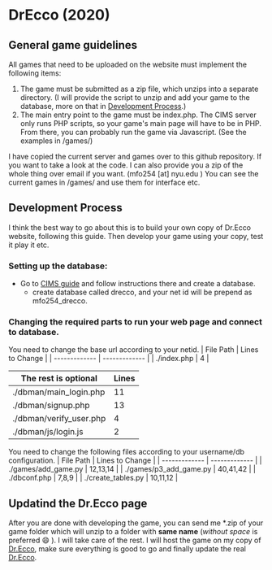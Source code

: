 # DrEcco (2020)
## General game guidelines
All games that need to be uploaded on the website must implement the following
items:

1. The game must be submitted as a zip file, which unzips into a separate directory. (I will provide the script to unzip and add your game to the database, more on that in [Development Process](https://github.com/mustafafu/drecco#development-process).)
2. The main entry point to the game must be index.php. The CIMS server only runs PHP scripts, so your game's main page will have to be in PHP. From there, you can probably run the game via Javascript. (See the examples in /games/)

I have copied the current server and games over to this github repository. If you want to take a look at the code. I can also provide you a zip of the whole thing over email if you want. (mfo254 [at] nyu.edu )
You can see the current games in /games/ and use them for interface etc.

## Development Process
I think the best way to go about this is to build your own copy of Dr.Ecco website, following this guide. Then develop your game using your copy, test it play it etc.

### Setting up the database:
* Go to [CIMS guide](https://cims.nyu.edu/webapps/content/systems/userservices/databases) and follow instructions there and create a database.
  * create database called drecco, and your net id will be prepend as mfo254_drecco.

### Changing the required parts to run your web page and connect to database.
You need to change the base url according to your netid.
| File Path  | Lines to Change |
| ------------- | ------------- |
| ./index.php  | 4  |

|The rest is optional|Lines|
| ------------- | ------------- |
| ./dbman/main_login.php  |11  |
| ./dbman/signup.php  | 13  |
| ./dbman/verify_user.php  | 4  |
| ./dbman/js/login.js  | 2  |

You need to change the following files according to your username/db configuration.
| File Path  | Lines to Change |
| ------------- | ------------- |
| ./games/add_game.py  | 12,13,14  |
| ./games/p3_add_game.py  | 40,41,42  |
| ./dbconf.php  | 7,8,9  |
| ./create_tables.py  | 10,11,12  |






## Updatind the Dr.Ecco page
After you are done with developing the game, you can send me \*.zip of your game folder which will unzip to a folder with **same name** (*without space* is preferred :smile: ). I will take care of the rest. I will host the game on my copy of [Dr.Ecco](https://cims.nyu.edu/~mfo254/hps/), make sure everything is good to go and finally update the real [Dr.Ecco](https://cims.nyu.edu/drecco2016/).
